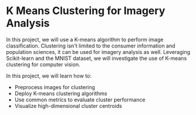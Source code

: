 
# K Means Clustering for Imagery Analysis[](https://render.githubusercontent.com/view/ipynb?commit=6d6aab59b116dfcc36037ba96e5018f9d97bfcb1&enc_url=68747470733a2f2f7261772e67697468756275736572636f6e74656e742e636f6d2f786f726175732f4b2d4d65616e732d436c7573746572696e672d666f722d496d61676572792d416e616c797369732f366436616162353962313136646663633336303337626139366535303138663964393762666362312f4b4d65616e73253230436c7573746572696e67253230666f72253230496d6167657279253230416e616c79736973253230284a7570797465722532304e6f7465626f6f6b292e6970796e62&nwo=xoraus%2FK-Means-Clustering-for-Imagery-Analysis&path=KMeans+Clustering+for+Imagery+Analysis+%28Jupyter+Notebook%29.ipynb&repository_id=203790169&repository_type=Repository#K-Means-Clustering-for-Imagery-Analysis)

In this project, we will use a K-means algorithm to perform image classification. Clustering isn't limited to the consumer information and population sciences, it can be used for imagery analysis as well. Leveraging Scikit-learn and the MNIST dataset, we will investigate the use of K-means clustering for computer vision.

In this project, we will learn how to:

-   Preprocess images for clustering
-   Deploy K-means clustering algorithms
-   Use common metrics to evaluate cluster performance
-   Visualize high-dimensional cluster centroids

